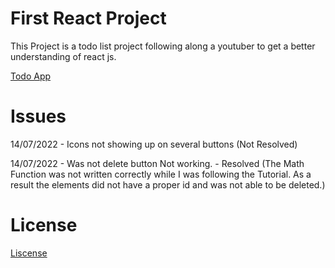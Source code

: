 # First React Project

This Project is a todo list project following along a youtuber to get a better understanding of react js.

[Todo App](https://www.youtube.com/watch?v=pCA4qpQDZD8)

# Issues

14/07/2022 - Icons not showing up on several buttons (Not Resolved)

14/07/2022 - Was not delete button Not working.
           - Resolved (The Math Function was not written correctly while I was following the Tutorial. As a result the elements did not have a proper id and was not able to be deleted.)

# License
[Liscense](License)

